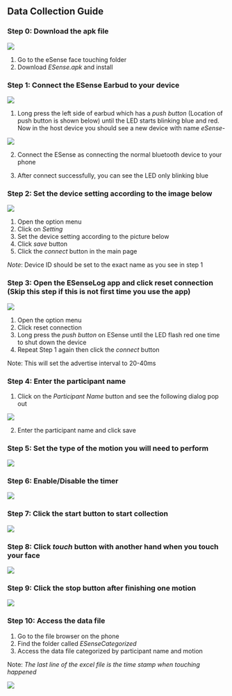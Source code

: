 ## Data Collection Guide

### Step 0: Download the apk file

![](images/step0.png)

1. Go to the eSense face touching folder
2. Download *ESense.apk* and install

### Step 1: Connect the ESense Earbud to your device

![](images/bluetooth.jpg)
 
1. Long press the left side of earbud which has a *push button* (Location of push button is shown below)
until the LED starts blinking blue and red. Now in the host device you should see a new device with name *eSense-<Number>*

![](images/pushbutton.png)

2. Connect the ESense as connecting the normal bluetooth device to your phone

3. After connect successfully, you can see the LED only blinking blue

### Step 2: Set the device setting according to the image below

![](images/setting.jpg)

1. Open the option menu
2. Click on *Setting*
3. Set the device setting according to the picture below
4. Click *save* button
5. Click the *connect* button in the main page

*Note*: Device ID should be set to the exact name as you see in step 1

### Step 3: Open the ESenseLog app and click reset connection (Skip this step if this is not first time you use the app)

![](images/mainpagewithoption.jpg)

1. Open the option menu
2. Click reset connection
3. Long press the *push button* on ESense until the LED flash red one time to shut down the device 
4. Repeat Step 1 again then click the *connect* button

Note: This will set the advertise interval to 20-40ms

### Step 4: Enter the participant name

1. Click on the *Participant Name* button and see the following dialog pop out

![](images/newname.jpg)

2. Enter the participant name and click save

### Step 5: Set the type of the motion you will need to perform

![](images/step5.jpg)

### Step 6: Enable/Disable the timer

![](images/step6.jpg)

### Step 7: Click the start button to start collection

![](images/step7.jpg)

### Step 8: Click *touch* button with another hand when you touch your face

![](images/step8.jpg)

### Step 9: Click the stop button after finishing one motion

![](images/step9.jpg)

### Step 10: Access the data file

1. Go to the file browser on the phone
2. Find the folder called *ESenseCategorized*
3. Access the data file categorized by participant name and motion

Note: *The last line of the excel file is the time stamp when touching happened* 

![](images/step10.jpg)
